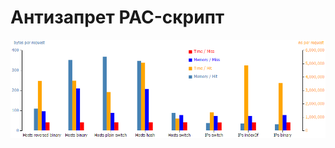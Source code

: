# Антизапрет PAC-скрипт

![Host Lookup Chart: Time-Memory, Hit-Miss](./chart/host-lookup-chart.png)

